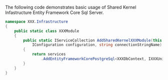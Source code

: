 ﻿The following code demonstrates basic usage of Shared Kernel Infastructure Entity Framework Core Sql Server.

```cs
namespace XXX.Infrastructure
{
    public static class XXXModule
    {
        public static IServiceCollection AddSharedKernelXXXModule(this IServiceCollection services,
            IConfiguration configuration, string connectionStringName)
        {
            return services
                .AddEntityFrameworkCorePostgreSql<XXXDbContext, IXXXUnitOfWork>(configuration, connectionStringName);
        }
    }
}
```
